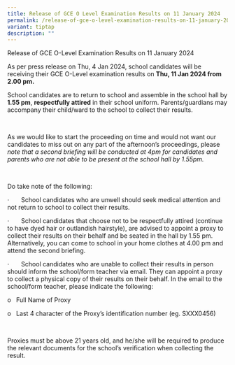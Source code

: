 ```yaml
---
title: Release of GCE O Level Examination Results on 11 January 2024
permalink: /release-of-gce-o-level-examination-results-on-11-january-2024/
variant: tiptap
description: ""
---
```

<p>Release of GCE O-Level Examination Results on 11 January 2024</p><p>As per press release on Thu, 4 Jan 2024, school candidates will be receiving their GCE O-Level examination results on <strong>Thu, 11 Jan 2024 from 2.00 pm.</strong></p><p></p><p>School candidates are to return to school and assemble in the school hall by <strong>1.55 pm</strong>, <strong>respectfully attired</strong> in their school uniform. Parents/guardians may accompany their child/ward to the school to collect their results.</p><p>&nbsp;</p><p>As we would like to start the proceeding on time and would not want our candidates to miss out on any part of the afternoon’s proceedings, please <em>note that a second briefing will be conducted at 4pm for candidates and parents who are not able to be present at the school hall by 1.55pm.</em></p><p>&nbsp;</p><p>Do take note of the following:</p><p>·&nbsp;&nbsp;&nbsp;&nbsp;&nbsp;&nbsp; School candidates who are unwell should seek medical attention and not return to school to collect their results.</p><p>·&nbsp;&nbsp;&nbsp;&nbsp;&nbsp;&nbsp; School candidates that choose not to be respectfully attired (continue to have dyed hair or outlandish hairstyle), are advised to appoint a proxy to collect their results on their behalf and be seated in the hall by 1.55 pm. Alternatively, you can come to school in your home clothes at 4.00 pm and attend the second briefing. &nbsp;</p><p>·&nbsp;&nbsp;&nbsp;&nbsp;&nbsp;&nbsp; School candidates who are unable to collect their results in person should inform the school/form teacher via email. They can appoint a proxy to collect a physical copy of their results on their behalf. In the email to the school/form teacher, please indicate the following:</p><p>o&nbsp;&nbsp; Full Name of Proxy</p><p>o&nbsp;&nbsp; Last 4 character of the Proxy’s identification number (eg. SXXX0456)</p><p>&nbsp;</p><p>Proxies must be above 21 years old, and he/she will be required to produce the relevant documents for the school’s verification when collecting the result.</p><p></p>